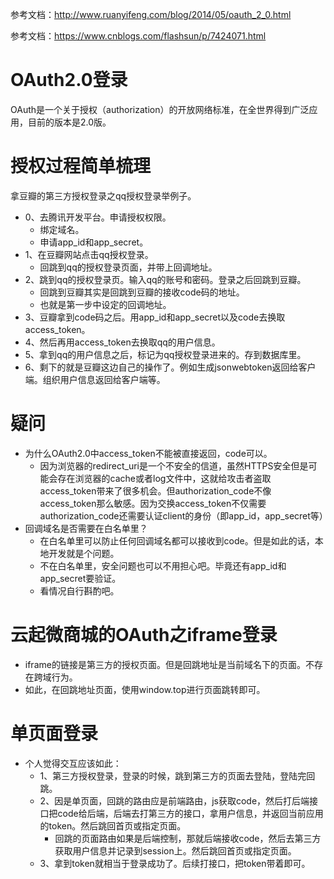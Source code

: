 参考文档：http://www.ruanyifeng.com/blog/2014/05/oauth_2_0.html

参考文档：https://www.cnblogs.com/flashsun/p/7424071.html

# OAuth2.0登录
OAuth是一个关于授权（authorization）的开放网络标准，在全世界得到广泛应用，目前的版本是2.0版。

# 授权过程简单梳理
拿豆瓣的第三方授权登录之qq授权登录举例子。
* 0、去腾讯开发平台。申请授权权限。
    - 绑定域名。
    - 申请app_id和app_secret。
* 1、在豆瓣网站点击qq授权登录。
    - 回跳到qq的授权登录页面，并带上回调地址。
* 2、跳到qq的授权登录页。输入qq的账号和密码。登录之后回跳到豆瓣。
    - 回跳到豆瓣其实是回跳到豆瓣的接收code码的地址。
    - 也就是第一步中设定的回调地址。
* 3、豆瓣拿到code码之后。用app_id和app_secret以及code去换取access_token。
* 4、然后再用access_token去换取qq的用户信息。
* 5、拿到qq的用户信息之后，标记为qq授权登录进来的。存到数据库里。
* 6、剩下的就是豆瓣这边自己的操作了。例如生成jsonwebtoken返回给客户端。组织用户信息返回给客户端等。

# 疑问
* 为什么OAuth2.0中access_token不能被直接返回，code可以。
    - 因为浏览器的redirect_uri是一个不安全的信道，虽然HTTPS安全但是可能会存在浏览器的cache或者log文件中，这就给攻击者盗取access_token带来了很多机会。但authorization_code不像access_token那么敏感。因为交换access_token不仅需要authorization_code还需要认证client的身份（即app_id，app_secret等）
* 回调域名是否需要在白名单里？
    - 在白名单里可以防止任何回调域名都可以接收到code。但是如此的话，本地开发就是个问题。
    - 不在白名单里，安全问题也可以不用担心吧。毕竟还有app_id和app_secret要验证。
    - 看情况自行斟酌吧。
    
# 云起微商城的OAuth之iframe登录
* iframe的链接是第三方的授权页面。但是回跳地址是当前域名下的页面。不存在跨域行为。
* 如此，在回跳地址页面，使用window.top进行页面跳转即可。

# 单页面登录
* 个人觉得交互应该如此：
    - 1、第三方授权登录，登录的时候，跳到第三方的页面去登陆，登陆完回跳。
    - 2、因是单页面，回跳的路由应是前端路由，js获取code，然后打后端接口把code给后端，后端去打第三方的接口，拿用户信息，并返回当前应用的token。然后跳回首页或指定页面。
        - 回跳的页面路由如果是后端控制，那就后端接收code，然后去第三方获取用户信息并记录到session上。然后跳回首页或指定页面。
    - 3、拿到token就相当于登录成功了。后续打接口，把token带着即可。
        
